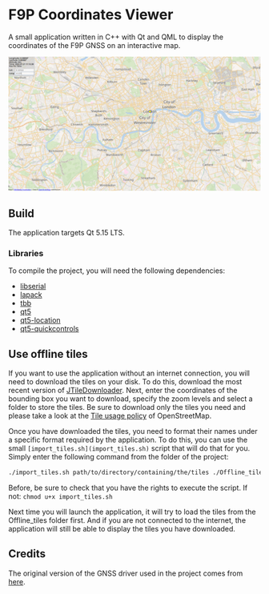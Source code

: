 # F9P Coordinates Viewer
A small application written in C++ with Qt and QML to display the coordinates of the F9P GNSS on an interactive map.

![Presentation image](presentation_image.png)

## Build
The application targets Qt 5.15 LTS.

### Libraries
To compile the project, you will need the following dependencies:
- [libserial](https://github.com/crayzeewulf/libserial/)
- [lapack](https://netlib.org/lapack/)
- [tbb](https://github.com/oneapi-src/oneTBB)
- [qt5](https://www.qt.io/)
- [qt5-location](https://www.qt.io/)
- [qt5-quickcontrols](https://www.qt.io/)

## Use offline tiles
If you want to use the application without an internet connection, you will need to download the tiles on your disk.
To do this, download the most recent version of [JTileDownloader](https://github.com/Zverik/JTileDownloader).
Next, enter the coordinates of the bounding box you want to download, specify the zoom levels and select a folder to store the tiles.
Be sure to download only the tiles you need and please take a look at the [Tile usage policy](https://operations.osmfoundation.org/policies/tiles/) of OpenStreetMap.

Once you have downloaded the tiles, you need to format their names under a specific format required by the application.
To do this, you can use the small `[import_tiles.sh](import_tiles.sh)` script that will do that for you.
Simply enter the following command from the folder of the project:
```bash
./import_tiles.sh path/to/directory/containing/the/tiles ./Offline_tiles
```
Before, be sure to check that you have the rights to execute the script. If not: `chmod u+x import_tiles.sh`

Next time you will launch the application, it will try to load the tiles from the Offline_tiles folder first.
And if you are not connected to the internet, the application will still be able to display the tiles you have downloaded.

## Credits
The original version of the GNSS driver used in the project comes from [here](https://github.com/lapo5/HAL-Drotek-F9P).
